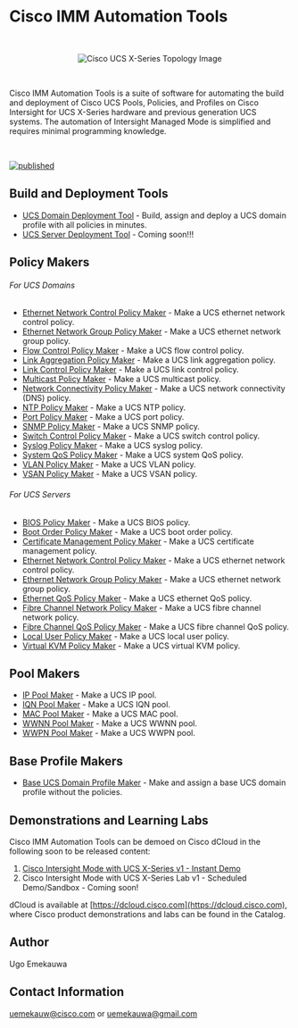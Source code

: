 # Cisco IMM Automation Tools

<br>
<p align="center">
  <img alt="Cisco UCS X-Series Topology Image" title="Cisco UCS X-Series Topology" src="./src/assets/Cisco_UCS_X-Series_Topology.png">
</p>  
<br>
<p>
  Cisco IMM Automation Tools is a suite of software for automating the build and deployment of Cisco UCS Pools, Policies, and Profiles on Cisco Intersight for UCS X-Series hardware and previous generation UCS systems. The automation of Intersight Managed Mode is simplified and requires minimal programming knowledge.
</p>
<br>

[![published](https://static.production.devnetcloud.com/codeexchange/assets/images/devnet-published.svg)](https://developer.cisco.com/codeexchange/github/repo/ugo-emekauwa/cisco-imm-automation-tools)

## Build and Deployment Tools
- [UCS Domain Deployment Tool](./src/deployment_tools/ucs_domain_deployment_tool) - Build, assign and deploy a UCS domain profile with all policies in minutes.
- [UCS Server Deployment Tool](./src/deployment_tools/ucs_server_deployment_tool) - Coming soon!!!

## Policy Makers

###### For UCS Domains
- [Ethernet Network Control Policy Maker](./src/policy_makers/ethernet_network_control_policy_maker) - Make a UCS ethernet network control policy.
- [Ethernet Network Group Policy Maker](./src/policy_makers/ethernet_network_group_policy_maker) - Make a UCS ethernet network group policy.
- [Flow Control Policy Maker](./src/policy_makers/flow_control_policy_maker) - Make a UCS flow control policy.
- [Link Aggregation Policy Maker](./src/policy_makers/link_aggregation_policy_maker) - Make a UCS link aggregation policy.
- [Link Control Policy Maker](./src/policy_makers/link_control_policy_maker) - Make a UCS link control policy.
- [Multicast Policy Maker](./src/policy_makers/multicast_policy_maker) - Make a UCS multicast policy.
- [Network Connectivity Policy Maker](./src/policy_makers/network_connectivity_policy_maker) - Make a UCS network connectivity (DNS) policy.
- [NTP Policy Maker](./src/policy_makers/ntp_policy_maker) - Make a UCS NTP policy.
- [Port Policy Maker](./src/policy_makers/port_policy_maker) - Make a UCS port policy.
- [SNMP Policy Maker](./src/policy_makers/snmp_policy_maker) - Make a UCS SNMP policy.
- [Switch Control Policy Maker](./src/policy_makers/switch_control_policy_maker) - Make a UCS switch control policy.
- [Syslog Policy Maker](./src/policy_makers/syslog_policy_maker) - Make a UCS syslog policy.
- [System QoS Policy Maker](./src/policy_makers/system_qos_policy_maker) - Make a UCS system QoS policy.
- [VLAN Policy Maker](./src/policy_makers/vlan_policy_maker) - Make a UCS VLAN policy.
- [VSAN Policy Maker](./src/policy_makers/vsan_policy_maker) - Make a UCS VSAN policy.

###### For UCS Servers
- [BIOS Policy Maker](./src/policy_makers/bios_policy_maker) - Make a UCS BIOS policy.
- [Boot Order Policy Maker](./src/policy_makers/boot_order_policy_maker) - Make a UCS boot order policy.
- [Certificate Management Policy Maker](./src/policy_makers/cert_mgmt_policy_maker) - Make a UCS certificate management policy.
- [Ethernet Network Control Policy Maker](./src/policy_makers/ethernet_network_control_policy_maker) - Make a UCS ethernet network control policy.
- [Ethernet Network Group Policy Maker](./src/policy_makers/ethernet_network_group_policy_maker) - Make a UCS ethernet network group policy.
- [Ethernet QoS Policy Maker](./src/policy_makers/ethernet_qos_policy_maker) - Make a UCS ethernet QoS policy.
- [Fibre Channel Network Policy Maker](./src/policy_makers/fibre_channel_network_policy_maker) - Make a UCS fibre channel network policy.
- [Fibre Channel QoS Policy Maker](./src/policy_makers/fibre_channel_qos_policy_maker) - Make a UCS fibre channel QoS policy.
- [Local User Policy Maker](./src/policy_makers/local_user_policy_maker) - Make a UCS local user policy.
- [Virtual KVM Policy Maker](./src/policy_makers/virtual_kvm_policy_maker) - Make a UCS virtual KVM policy.

## Pool Makers
- [IP Pool Maker](./src/pool_makers/ip_pool_maker) - Make a UCS IP pool.
- [IQN Pool Maker](./src/pool_makers/iqn_pool_maker) - Make a UCS IQN pool.
- [MAC Pool Maker](./src/pool_makers/mac_pool_maker) - Make a UCS MAC pool.
- [WWNN Pool Maker](./src/pool_makers/wwnn_pool_maker) - Make a UCS WWNN pool.
- [WWPN Pool Maker](./src/pool_makers/wwpn_pool_maker) - Make a UCS WWPN pool.

## Base Profile Makers
- [Base UCS Domain Profile Maker](./src/profile_makers/ucs_domain_profile_maker) - Make and assign a base UCS domain profile without the policies.

## Demonstrations and Learning Labs
Cisco IMM Automation Tools can be demoed on Cisco dCloud in the following soon to be released content:

1. [Cisco Intersight Mode with UCS X-Series v1 - Instant Demo](https://dcloud2-rtp.cisco.com/content/instantdemo/cisco-intersight-mode-with-ucs-x-series-v1-instant-demo-2)
2. Cisco Intersight Mode with UCS X-Series Lab v1 - Scheduled Demo/Sandbox - Coming soon!

dCloud is available at [https://dcloud.cisco.com](https://dcloud.cisco.com), where Cisco product demonstrations and labs can be found in the Catalog.

## Author
Ugo Emekauwa

## Contact Information
uemekauw@cisco.com or uemekauwa@gmail.com
